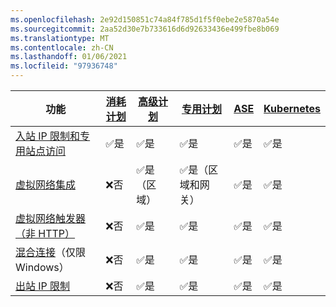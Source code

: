 ```yaml
---
ms.openlocfilehash: 2e92d150851c74a84f785d1f5f0ebe2e5870a54e
ms.sourcegitcommit: 2aa52d30e7b733616d6d92633436e499fbe8b069
ms.translationtype: MT
ms.contentlocale: zh-CN
ms.lasthandoff: 01/06/2021
ms.locfileid: "97936748"
---
```



| 功能 |[消耗计划](../articles/azure-functions/consumption-plan.md)|[高级计划](../articles/azure-functions/functions-premium-plan.md)|[专用计划](../articles/azure-functions/dedicated-plan.md)|[ASE](../articles/app-service/environment/intro.md)| [Kubernetes](../articles/azure-functions/functions-kubernetes-keda.md) |
|----------------|-----------|----------------|---------|-----------------------| ---|
|[入站 IP 限制和专用站点访问](../articles/azure-functions/functions-networking-options.md#inbound-access-restrictions)|✅是|✅是|✅是|✅是|✅是|
|[虚拟网络集成](../articles/azure-functions/functions-networking-options.md#virtual-network-integration)|❌否|✅是（区域）|✅是（区域和网关）|✅是| ✅是|
|[虚拟网络触发器（非 HTTP）](../articles/azure-functions/functions-networking-options.md#virtual-network-triggers-non-http)|❌否| ✅是 |✅是|✅是|✅是|
|[混合连接](../articles/azure-functions/functions-networking-options.md#hybrid-connections)（仅限 Windows）|❌否|✅是|✅是|✅是|✅是|
|[出站 IP 限制](../articles/azure-functions/functions-networking-options.md#outbound-ip-restrictions)|❌否| ✅是|✅是|✅是|✅是|